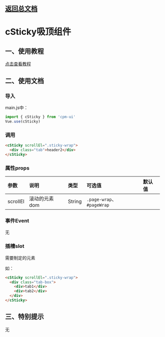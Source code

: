 ## [返回总文档](https://github.com/cpm828/cpm-ui)


# cSticky吸顶组件

## 一、使用教程
[点击查看教程](https://cpm828.github.io/cpm_ui/demo/index.html#/sticky)



## 二、使用文档
### 导入
main.js中：
```js
import { cSticky } from 'cpm-ui'
Vue.use(cSticky)
```

### 调用
```html
<cSticky scrollEl=".sticky-wrap">
  <div class="tab">header2</div>
</cSticky>
```

### 属性props
|参数|说明|类型|可选值|默认值|
|:---|:---|:---|:---|:---|
|scrollEl|滚动的元素dom|String|`.page-wrap`、`#pageWrap`||


### 事件Event
无


### 插槽slot
需要制定的元素

如：
```html
<cSticky scrollEl=".sticky-wrap">
  <div class="tab-box">
    <div>tab1</div>
    <div>tab2</div>
  </div>
</cSticky>
```



## 三、特别提示
无
